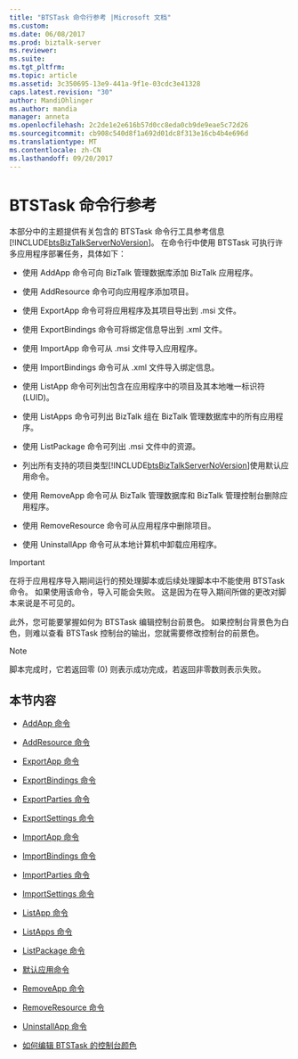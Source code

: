 ```yaml
---
title: "BTSTask 命令行参考 |Microsoft 文档"
ms.custom: 
ms.date: 06/08/2017
ms.prod: biztalk-server
ms.reviewer: 
ms.suite: 
ms.tgt_pltfrm: 
ms.topic: article
ms.assetid: 3c350695-13e9-441a-9f1e-03cdc3e41328
caps.latest.revision: "30"
author: MandiOhlinger
ms.author: mandia
manager: anneta
ms.openlocfilehash: 2c2de1e2e616b57d0cc8eda0cb9de9eae5c72d26
ms.sourcegitcommit: cb908c540d8f1a692d01dc8f313e16cb4b4e696d
ms.translationtype: MT
ms.contentlocale: zh-CN
ms.lasthandoff: 09/20/2017
---
```

# <a name="btstask-command-line-reference"></a>BTSTask 命令行参考
本部分中的主题提供有关包含的 BTSTask 命令行工具参考信息[!INCLUDE[btsBizTalkServerNoVersion](../includes/btsbiztalkservernoversion-md.md)]。 在命令行中使用 BTSTask 可执行许多应用程序部署任务，具体如下：  
  
-   使用 AddApp 命令可向 BizTalk 管理数据库添加 BizTalk 应用程序。  
  
-   使用 AddResource 命令可向应用程序添加项目。  
  
-   使用 ExportApp 命令可将应用程序及其项目导出到 .msi 文件。  
  
-   使用 ExportBindings 命令可将绑定信息导出到 .xml 文件。  
  
-   使用 ImportApp 命令可从 .msi 文件导入应用程序。  
  
-   使用 ImportBindings 命令可从 .xml 文件导入绑定信息。  
  
-   使用 ListApp 命令可列出包含在应用程序中的项目及其本地唯一标识符 (LUID)。  
  
-   使用 ListApps 命令可列出 BizTalk 组在 BizTalk 管理数据库中的所有应用程序。  
  
-   使用 ListPackage 命令可列出 .msi 文件中的资源。  
  
-   列出所有支持的项目类型[!INCLUDE[btsBizTalkServerNoVersion](../includes/btsbiztalkservernoversion-md.md)]使用默认应用命令。  
  
-   使用 RemoveApp 命令可从 BizTalk 管理数据库和 BizTalk 管理控制台删除应用程序。  
  
-   使用 RemoveResource 命令可从应用程序中删除项目。  
  
-   使用 UninstallApp 命令可从本地计算机中卸载应用程序。  
  
> [!IMPORTANT]
>  在将于应用程序导入期间运行的预处理脚本或后续处理脚本中不能使用 BTSTask 命令。 如果使用该命令，导入可能会失败。 这是因为在导入期间所做的更改对脚本来说是不可见的。  
  
 此外，您可能要掌握如何为 BTSTask 编辑控制台前景色。 如果控制台背景色为白色，则难以查看 BTSTask 控制台的输出，您就需要修改控制台的前景色。  
  
> [!NOTE]
>  脚本完成时，它若返回零 (0) 则表示成功完成，若返回非零数则表示失败。  
  
## <a name="in-this-section"></a>本节内容  
  
-   [AddApp 命令](../core/addapp-command.md)  
  
-   [AddResource 命令](../core/addresource-command.md)  
  
-   [ExportApp 命令](../core/exportapp-command.md)  
  
-   [ExportBindings 命令](../core/exportbindings-command.md)  

- [ExportParties 命令](../core/exportparties-command.md)

- [ExportSettings 命令](../core/exportsettings-command.md)
  
-   [ImportApp 命令](../core/importapp-command.md)  
  
-   [ImportBindings 命令](../core/importbindings-command.md)  

- [ImportParties 命令](../core/importparties-command.md)

- [ImportSettings 命令](../core/importsettings-command.md)
  
-   [ListApp 命令](../core/listapp-command.md)  
  
-   [ListApps 命令](../core/listapps-command.md)  
  
-   [ListPackage 命令](../core/listpackage-command.md)  
  
-   [默认应用命令](../core/listtypes-command.md)  
  
-   [RemoveApp 命令](../core/removeapp-command.md)  
  
-   [RemoveResource 命令](../core/removeresource-command.md)  
  
-   [UninstallApp 命令](../core/uninstallapp-command.md)  
  
-   [如何编辑 BTSTask 的控制台颜色](../core/how-to-edit-the-console-colors-for-btstask.md)